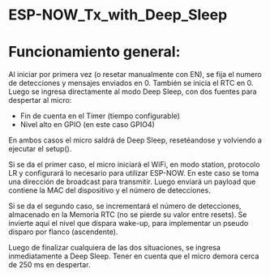# ESP-NOW_Tx_with_Deep_Sleep
# Funcionamiento general:

Al iniciar por primera vez (o resetar manualmente con EN), se fija el numero de detecciones y mensajes enviados en 0. También se inicia el RTC en 0.
Luego se ingresa directamente al modo Deep Sleep, con dos fuentes para despertar al micro:

- Fin de cuenta en el Timer (tiempo configurable)
- Nivel alto en GPIO (en este caso GPIO4)

En ambos casos el micro saldrá de Deep Sleep, resetéandose y volviendo a ejecutar el setup().

Si se da el primer caso, el micro iniciará el WiFi, en modo station, protocolo LR y configurará lo
necesario para utilizar ESP-NOW. En este caso se toma una dirección de broadcast para transmitir.
Luego enviará un payload que contiene la MAC del dispositivo y el número de detecciones.

Si se da el segundo caso, se incrementará el número de detecciones, almacenado en la Memoria RTC (no se pierde su valor entre resets). Se invierte aquí el nivel que dispara wake-up, para implementar un pseudo disparo por flanco (ascendente).

Luego de finalizar cualquiera de las dos situaciones, se ingresa inmediatamente a Deep Sleep. Tener en cuenta que el micro demora cerca de 250 ms en despertar.

